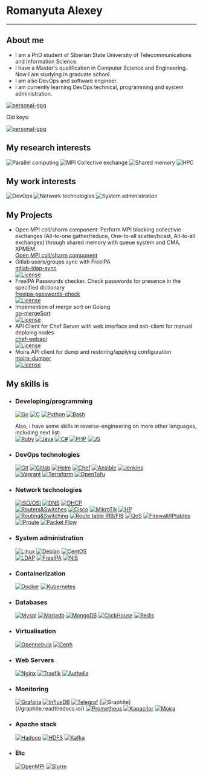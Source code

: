 # Romanyuta Alexey

---

## About me

- I am a PhD student of Siberian State University of Telecommunications and Information Science.
- I have a Master's qualification in Computer Science and Engineering.  
  Now I am studying in graduate school.
- I am also DevOps and software engineer.
- I am currently learning DevOps technical, programming and system administration.

[![personal-gpg](https://img.shields.io/badge/gpg%20personal-80EC1A106A728E6CEC4F7976A1716C168860334B-blue?style=for-the-badge&labelColor=090909)](./personal.gpg)

Old keys:

[![personal-gpg](https://img.shields.io/badge/gpg%20personal-FEDF61F5D3C7AFFB23C5364D90C309F9B826384D-blue?style=for-the-badge&labelColor=090909)](./personal-expire-25.09.2023.gpg)

## My research interests

![Parallel computing](https://img.shields.io/badge/-Parallel%20computing-232830?style=for-the-badge)
![MPI Collective exchange](https://img.shields.io/badge/-MPI%20Collective%20Exchanges-232830?style=for-the-badge)
![Shared memory](https://img.shields.io/badge/-Shared%20memory%20exchanges-232830?style=for-the-badge)
![HPC](https://img.shields.io/badge/-HPC-232830?style=for-the-badge)

## My work interests

![DevOps](https://img.shields.io/badge/-DevOps-232830?style=for-the-badge&logo=DevOps)
![Network technologies](https://img.shields.io/badge/-Network%20technologies-232830?style=for-the-badge)
![System administration](https://img.shields.io/badge/-System%20administration-232830?style=for-the-badge)

## My Projects

- Open MPI coll/sharm component: Perform MPI blocking collectivie exchanges (All-to-one gather/reduce, One-to-all scatter/bcast, All-to-all exchanges) through shared memory with queue system and CMA, XPMEM.  
 [Open MPI coll/sharm component](//github.com/r9odt/ompi/tree/feat-coll-sharm-component)  
- Gitlab users/groups sync with FreeIPA  
 [gitlab-ldap-sync](//github.com/r9odt/gitlab-ldap-sync)  
 [![License](https://img.shields.io/github/license/r9odt/gitlab-ldap-sync)](//github.com/r9odt/gitlab-ldap-sync/blob/master/LICENSE)
- FreeIPA Passwords checker. Check passwords for presence in the specified dictionary  
 [freeipa-passwords-check](//github.com/r9odt/freeipa-passwords-check)  
 [![License](https://img.shields.io/github/license/r9odt/freeipa-passwords-check)](//github.com/r9odt/freeipa-passwords-check/blob/master/LICENSE)
- Impemention of merge sort on Golang  
 [go-mergeSort](//github.com/r9odt/go-mergeSort)  
 [![License](https://img.shields.io/github/license/r9odt/go-mergeSort)](//github.com/r9odt/go-mergeSort/blob/master/LICENSE)
- API Client for Chef Server with web interface and ssh-client for manual deploing nodes  
 [chef-webapi](//github.com/r9odt/chef-webapi)  
 [![License](https://img.shields.io/github/license/r9odt/chef-webapi)](//github.com/r9odt/chef-webapi/blob/master/LICENSE)
- Moira API client for dump and restoring/applying configuration  
 [moira-dumper](//github.com/r9odt/moira-dumper)  
 [![License](https://img.shields.io/github/license/r9odt/moira-dumper)](//github.com/r9odt/moira-dumper/blob/master/LICENSE)

## My skills is

- ### Developing/programming

  [![Go](https://img.shields.io/badge/-Golang-232830?style=fflat-square&logo=Go&logoColor=6296CC)](//golang.org/)
  [![C](https://img.shields.io/badge/-C-232830?style=fflat-square&logo=C&logoColor=6296CC)](//en.wikipedia.org/wiki/C_(programming_language))
  [![Python](https://img.shields.io/badge/-Python-232830?style=fflat-square&logo=Python&logoColor=6296CC)](//www.python.org/)
  [![Bash](https://img.shields.io/badge/-Bash-232830?style=fflat-square&logo=GNU%20Bash&logoColor=6296CC)](//www.gnu.org/software/bash/)

  Also, i have some skills in reverse-engineering on more other languages, including next list:  
  [![Ruby](https://img.shields.io/badge/-Ruby-232830?style=fflat-square&logo=Ruby&logoColor=6296CC)](//www.ruby-lang.org/)
  [![Java](https://img.shields.io/badge/-Java-232830?style=fflat-square&logo=Java&logoColor=6296CC)](//java.com/)
  [![C#](https://img.shields.io/badge/-C%20Sharp-232830?style=fflat-square&logo=.Net&logoColor=6296CC)](//github.com/r9odt)
  [![PHP](https://img.shields.io/badge/-PHP-232830?style=fflat-square&logo=PHP&logoColor=6296CC)](//php.net)
  [![JS](https://img.shields.io/badge/-JavaScript-232830?style=fflat-square&logo=javascript&logoColor=6296CC)](//javascript.com)
  
- ### DevOps technologies

  [![Git](https://img.shields.io/badge/-Git-232830?style=fflat-square&logo=git&logoColor=6296CC)](//git-scm.com/)
  [![Gitlab](https://img.shields.io/badge/-Gitlab%20with%20CI/CD-232830?style=fflat-square&logo=Gitlab&logoColor=6296CC)](//gitlab.com)
  [![Helm](https://img.shields.io/badge/-Helm-232830?style=fflat-square&logo=Helm&logoColor=6296CC)](//helm.sh/)
  [![Chef](https://img.shields.io/badge/-Chef-232830?style=fflat-square&logo=Chef&logoColor=6296CC)](//www.chef.io/)
  [![Ansible](https://img.shields.io/badge/-Ansible-232830?style=fflat-square&logo=Ansible&logoColor=6296CC)](//www.ansible.com/)
  [![Jenkins](https://img.shields.io/badge/-Jenkins-232830?style=fflat-square&logo=Jenkins&logoColor=6296CC)](//www.jenkins.io/)  
  [![Vagrant](https://img.shields.io/badge/-Vagrant-232830?style=fflat-square&logo=Vagrant&logoColor=6296CC)](//www.vagrantup.com/)
  [![Terraform](https://img.shields.io/badge/-Terraform-232830?style=fflat-square&logo=Terraform&logoColor=6296CC)](//www.terraform.io/)
  [![OpenTofu](https://img.shields.io/badge/-Opentofu-232830?style=fflat-square&logo=Opentofu&logoColor=6296CC)](//opentofu.org/)
  
- ### Network technologies

  [![ISO/OSI](https://img.shields.io/badge/-ISO/OSI-232830?style=fflat-square&logo=&logoColor=6296CC)](//github.com/r9odt)
  [![DNS](https://img.shields.io/badge/-DNS%20(bind)-232830?style=fflat-square&logo=&logoColor=6296CC)](//github.com/r9odt)
  [![DHCP](https://img.shields.io/badge/-DHCP-232830?style=fflat-square&logo=&logoColor=6296CC)](//github.com/r9odt)  
  [![Routers&Switches](https://img.shields.io/badge/-Routers&Switches-232830?style=fflat-square&logo=&logoColor=6296CC)](//github.com/r9odt)
  [![Cisco](https://img.shields.io/badge/-Cisco-232830?style=fflat-square&logo=Cisco&logoColor=6296CC)](//www.cisco.com/)
  [![MikroTik](https://img.shields.io/badge/-MikroTik-232830?style=fflat-square&logo=&logoColor=6296CC)](//mikrotik.com/)
  [![HP](https://img.shields.io/badge/-HP-232830?style=fflat-square&logo=HP&logoColor=6296CC)](//www.hp.com/)  
  [![Routing&Switching](https://img.shields.io/badge/-Routing&Switching-232830?style=fflat-square&logo=&logoColor=6296CC)](//github.com/r9odt)
  [![Route table RIB/FIB](https://img.shields.io/badge/-Route%20table%20RIB/FIB-232830?style=fflat-square&logo=&logoColor=6296CC)](//github.com/r9odt)
  [![QoS](https://img.shields.io/badge/-QoS-232830?style=fflat-square&logo=&logoColor=6296CC)](//github.com/r9odt)
  [![Firewall/IPtables](https://img.shields.io/badge/-Firewall/IPtables-232830?style=fflat-square&logo=&logoColor=6296CC)](//github.com/r9odt)
  [![IProute](https://img.shields.io/badge/-IProute-232830?style=fflat-square&logo=&logoColor=6296CC)](//github.com/r9odt)
  [![Packet Flow](https://img.shields.io/badge/-Packet%20Flow-232830?style=fflat-square&logo=&logoColor=6296CC)](//github.com/r9odt)
  
- ### System administration

  [![Linux](https://img.shields.io/badge/-Linux-232830?style=fflat-square&logo=Linux&logoColor=6296CC)](//www.linux.org/)
  [![Debian](https://img.shields.io/badge/-Debian-232830?style=fflat-square&logo=Debian&logoColor=6296CC)](//www.debian.org/)
  [![CentOS](https://img.shields.io/badge/-CentOS-232830?style=fflat-square&logo=CentOS&logoColor=6296CC)](//www.centos.org/)  
  [![LDAP](https://img.shields.io/badge/-LDAP-232830?style=fflat-square&logo=&logoColor=6296CC)](//wikipedia.org/wiki/LDAP)
  [![FreeIPA](https://img.shields.io/badge/-FreeIPA-232830?style=fflat-square&logo=&logoColor=6296CC)](//freeia.org)
  [![NIS](https://img.shields.io/badge/-NIS-232830?style=fflat-square&logo=&logoColor=6296CC)](//wikipedia.org/wiki/Network_information_system)
  
- ### Containerization

  [![Docker](https://img.shields.io/badge/-Docker-232830?style=fflat-square&logo=Docker&logoColor=6296CC)](//www.docker.com/)
  [![Kubernetes](https://img.shields.io/badge/-Kubernetes-232830?style=fflat-square&logo=Kubernetes&logoColor=6296CC)](//kubernetes.io/)
  
- ### Databases

  [![Mysql](https://img.shields.io/badge/-Mysql-232830?style=fflat-square&logo=Mysql&logoColor=6296CC)](//www.mysql.com/)
  [![Mariadb](https://img.shields.io/badge/-Mariadb-232830?style=fflat-square&logo=Mariadb&logoColor=6296CC)](//mariadb.org/)
  [![MongoDB](https://img.shields.io/badge/-MongoDB-232830?style=fflat-square&logo=MongoDB&logoColor=6296CC)](//www.mongodb.com/)
  [![ClickHouse](https://img.shields.io/badge/-ClickHouse-232830?style=fflat-square&logo=&logoColor=6296CC)](//clickhouse.com/)
  [![Redis](https://img.shields.io/badge/-Redis-232830?style=fflat-square&logo=Redis&logoColor=6296CC)](//redis.io/)
  
- ### Virtualisation

  [![Opennebula](https://img.shields.io/badge/-Opennebula-232830?style=fflat-square&logo=Opennebula&logoColor=6296CC)](//opennebula.io/)
  [![Ceph](https://img.shields.io/badge/-Ceph-232830?style=fflat-square&logo=Ceph&logoColor=6296CC)](//ceph.com/)
  
- ### Web Servers

  [![Nginx](https://img.shields.io/badge/-Nginx-232830?style=fflat-square&logo=Nginx&logoColor=6296CC)](//nginx.org/)
  [![Traefik](https://img.shields.io/badge/-Traefik%20Proxy-232830?style=fflat-square&logo=traefikproxy&logoColor=6296CC)](//traefik.io/)
  [![Authelia](https://img.shields.io/badge/-Authelia-232830?style=fflat-square&logo=Authelia&logoColor=6296CC)](//authelia.com/)
  
- ### Monitoring

  [![Grafana](https://img.shields.io/badge/-Grafana-232830?style=fflat-square&logo=Grafana&logoColor=6296CC)](//grafana.com/)
  [![InfluxDB](https://img.shields.io/badge/-InfluxDB-232830?style=fflat-square&logo=InfluxDB&logoColor=6296CC)](//www.influxdata.com/products/influxdb/)
  [![Telegraf](https://img.shields.io/badge/-Telegraf-232830?style=fflat-square&logo=Telegraph&logoColor=6296CC)](//www.influxdata.com/time-series-platform/telegraf/)
  [![Graphite](https://img.shields.io/badge/-Graphite%20(Lomik's)-232830?style=fflat-square&logo=&logoColor=6296CC)](//graphite.readthedocs.io/)
  [![Prometheus](https://img.shields.io/badge/-Prometheus-232830?style=fflat-square&logo=Prometheus&logoColor=6296CC)](//prometheus.io/)
  [![Kapacitor](https://img.shields.io/badge/-Kapacitor-232830?style=fflat-square&logo=&logoColor=6296CC)](//github.com/influxdata/kapacitor)
  [![Moira](https://img.shields.io/badge/-Moira%20(Alerting)-232830?style=fflat-square&logo=&logoColor=6296CC)](//moira.readthedocs.io/)
  
- ### Apache stack

  [![Hadoop](https://img.shields.io/badge/-Hadoop-232830?style=fflat-square&logo=&logoColor=6296CC)](//hadoop.apache.org/)
  [![HDFS](https://img.shields.io/badge/-HDFS-232830?style=fflat-square&logo=&logoColor=6296CC)](//hadoop.apache.org/)
  [![Kafka](https://img.shields.io/badge/-Kafka-232830?style=fflat-square&logo=Apache%20Kafka&logoColor=6296CC)](//kafka.apache.org/)

- ### Etc

  [![OpenMPI](https://img.shields.io/badge/-OpenMPI-232830?style=fflat-square&logo=&logoColor=6296CC)](//www.open-mpi.org/)
  [![Slurm](https://img.shields.io/badge/-Slurm-232830?style=fflat-square&logo=&logoColor=6296CC)](//slurm.schedmd.com/)

<!--
**r9odt/r9odt** is a ✨ _special_ ✨ repository because its `README.md` (this file) appears on your GitHub profile.

Here are some ideas to get you started:

- 🔭 I’m currently working on ...
- 🌱 I’m currently learning ...
- 👯 I’m looking to collaborate on ...
- 🤔 I’m looking for help with ...
- 💬 Ask me about ...
- 📫 How to reach me: ...
- 😄 Pronouns: ...
- ⚡ Fun fact: ...
-->
